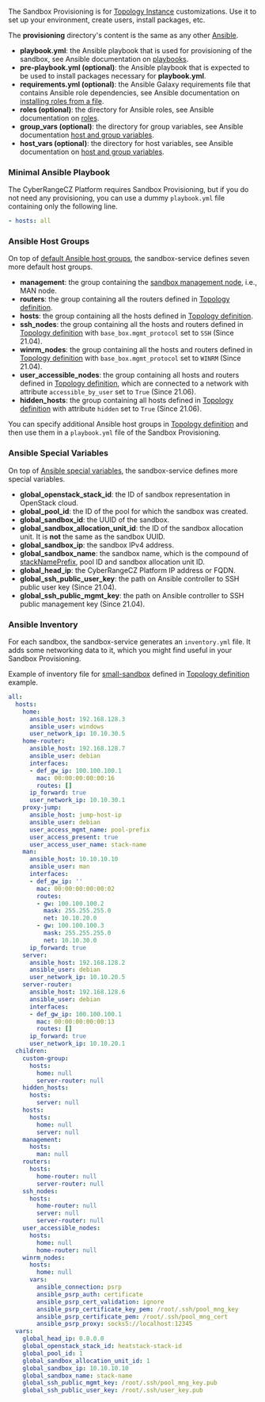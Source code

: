 The Sandbox Provisioning is for [Topology Instance](topology-instance.md) customizations. Use it to set up your environment, create users, install packages, etc.

The **provisioning** directory's content is the same as any other [Ansible](https://docs.ansible.com/ansible/latest/index.html).

* **playbook.yml**: the Ansible playbook that is used for provisioning of the sandbox,
see Ansible documentation on [playbooks](https://docs.ansible.com/ansible/latest/user_guide/playbooks.html).
* **pre-playbook.yml (optional)**: the Ansible playbook that is expected to be used to install packages necessary for **playbook.yml**.
* **requirements.yml (optional)**: the Ansible Galaxy requirements file that contains Ansible role dependencies, see Ansible documentation on [installing roles from a file](https://docs.ansible.com/ansible/latest/galaxy/user_guide.html#installing-multiple-roles-from-a-file).
* **roles (optional)**: the directory for Ansible roles, see Ansible documentation on [roles](https://docs.ansible.com/ansible/latest/user_guide/playbooks_reuse_roles.html).
* **group_vars (optional)**: the directory for group variables, see Ansible documentation [host and group variables](https://docs.ansible.com/ansible/latest/user_guide/intro_inventory.html#organizing-host-and-group-variables).
* **host_vars (optional)**: the directory for host variables, see Ansible documentation on [host and group variables](https://docs.ansible.com/ansible/latest/user_guide/intro_inventory.html#organizing-host-and-group-variables).

### Minimal Ansible Playbook

The CyberRangeCZ Platform requires Sandbox Provisioning, but if you do not need any provisioning, you can use a dummy `playbook.yml` file containing only the following line.

```yaml
- hosts: all
```

### Ansible Host Groups

On top of [default Ansible host groups](https://docs.ansible.com/ansible/latest/user_guide/intro_inventory.html#default-groups), the sandbox-service defines seven more default host groups.

* **management**: the group containing the [sandbox management node](topology-instance.md#topology-instance-management), i.e., MAN node.
* **routers**: the group containing all the routers defined in [Topology definition](topology-definition.md#routers).
* **hosts**: the group containing all the hosts defined in [Topology definition](topology-definition.md#hosts).
* **ssh_nodes**: the group containing all the hosts and routers defined in [Topology definition](topology-definition.md) with `base_box.mgmt_protocol` set to `SSH` (Since 21.04).
* **winrm_nodes**: the group containing all the hosts and routers defined in [Topology definition](topology-definition.md) with `base_box.mgmt_protocol` set to `WINRM` (Since 21.04).
* **user_accessible_nodes**: the group containing all hosts and routers defined in [Topology definition](topology-definition.md), which are connected to a network with attribute `accessible_by_user` set to `True` (Since 21.06).
* **hidden_hosts**: the group containing all hosts defined in [Topology definition](topology-definition.md) with attribute `hidden` set to `True` (Since 21.06).

You can specify additional Ansible host groups in [Topology definition](topology-definition.md#groups) and then use them in a `playbook.yml` file of the Sandbox Provisioning.

### Ansible Special Variables

On top of [Ansible special variables](https://docs.ansible.com/ansible/latest/reference_appendices/special_variables.html), the sandbox-service defines more special variables.

* **global_openstack_stack_id**: the ID of sandbox representation in OpenStack cloud.
* **global_pool_id**: the ID of the pool for which the sandbox was created.
* **global_sandbox_id**: the UUID of the sandbox.
* **global_sandbox_allocation_unit_id**: the ID of the sandbox allocation unit. It is **not** the same as the sandbox UUID.
* **global_sandbox_ip**: the sandbox IPv4 address.
* **global_sandbox_name**: the sandbox name, which is the compound of [stackNamePrefix](https://github.com/cyberrangecz/devops-tf-deployment/blob/master/tf-head-services/values.yaml#L24), pool ID and sandbox allocation unit ID.
* **global_head_ip**: the CyberRangeCZ Platform IP address or FQDN.
* **global_ssh_public_user_key**: the path on Ansible controller to SSH public user key (Since 21.04).
* **global_ssh_public_mgmt_key**: the path on Ansible controller to SSH public management key (Since 21.04).

### Ansible Inventory

For each sandbox, the sandbox-service generates an `inventory.yml` file. It adds some networking data to it, which you might find useful in your Sandbox Provisioning.

Example of inventory file for [small-sandbox](topology-definition.md#example) defined in [Topology definition](topology-definition.md) example.

```yaml
all:
  hosts:
    home:
      ansible_host: 192.168.128.3
      ansible_user: windows
      user_network_ip: 10.10.30.5
    home-router:
      ansible_host: 192.168.128.7
      ansible_user: debian
      interfaces:
      - def_gw_ip: 100.100.100.1
        mac: 00:00:00:00:00:16
        routes: []
      ip_forward: true
      user_network_ip: 10.10.30.1
    proxy-jump:
      ansible_host: jump-host-ip
      ansible_user: debian
      user_access_mgmt_name: pool-prefix
      user_access_present: true
      user_access_user_name: stack-name
    man:
      ansible_host: 10.10.10.10
      ansible_user: man
      interfaces:
      - def_gw_ip: ''
        mac: 00:00:00:00:00:02
        routes:
        - gw: 100.100.100.2
          mask: 255.255.255.0
          net: 10.10.20.0
        - gw: 100.100.100.3
          mask: 255.255.255.0
          net: 10.10.30.0
      ip_forward: true
    server:
      ansible_host: 192.168.128.2
      ansible_user: debian
      user_network_ip: 10.10.20.5
    server-router:
      ansible_host: 192.168.128.6
      ansible_user: debian
      interfaces:
      - def_gw_ip: 100.100.100.1
        mac: 00:00:00:00:00:13
        routes: []
      ip_forward: true
      user_network_ip: 10.10.20.1
  children:
    custom-group:
      hosts:
        home: null
        server-router: null
    hidden_hosts:
      hosts:
        server: null
    hosts:
      hosts:
        home: null
        server: null
    management:
      hosts:
        man: null
    routers:
      hosts:
        home-router: null
        server-router: null
    ssh_nodes:
      hosts:
        home-router: null
        server: null
        server-router: null
    user_accessible_nodes:
      hosts:
        home: null
        home-router: null
    winrm_nodes:
      hosts:
        home: null
      vars:
        ansible_connection: psrp
        ansible_psrp_auth: certificate
        ansible_psrp_cert_validation: ignore
        ansible_psrp_certificate_key_pem: /root/.ssh/pool_mng_key
        ansible_psrp_certificate_pem: /root/.ssh/pool_mng_cert
        ansible_psrp_proxy: socks5://localhost:12345
  vars:
    global_head_ip: 0.0.0.0
    global_openstack_stack_id: heatstack-stack-id
    global_pool_id: 1
    global_sandbox_allocation_unit_id: 1
    global_sandbox_ip: 10.10.10.10
    global_sandbox_name: stack-name
    global_ssh_public_mgmt_key: /root/.ssh/pool_mng_key.pub
    global_ssh_public_user_key: /root/.ssh/user_key.pub
```
